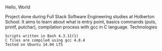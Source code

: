 Hello, World

Project done during Full Stack Software Engineering studies at Holberton School. It aims to learn about what is entry point, basics commands (puts, printf, putchar), compilation process with gcc in C language.
Technologies

    Scripts written in Bash 4.3.11(1)
    C files are compiled using gcc 4.8.4
    Tested on Ubuntu 14.04 LTS

